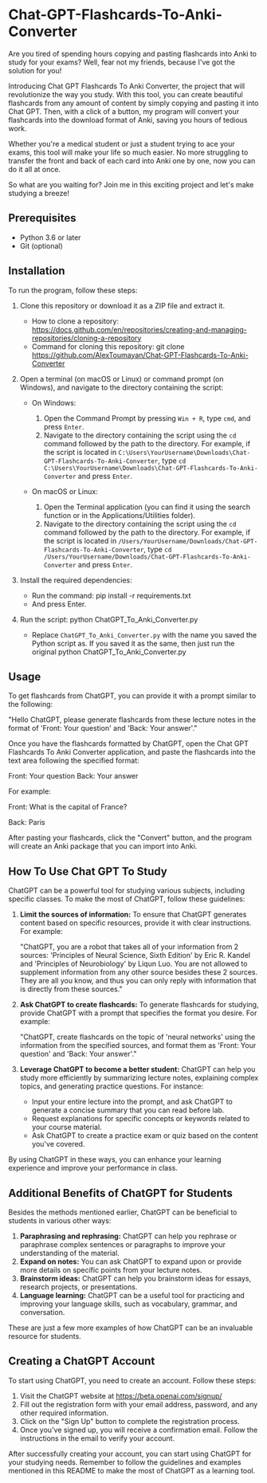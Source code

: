 # Chat-GPT-Flashcards-To-Anki-Converter
Are you tired of spending hours copying and pasting flashcards into Anki to study for your exams? Well, fear not my friends, because I've got the solution for you!

Introducing Chat GPT Flashcards To Anki Converter, the project that will revolutionize the way you study. With this tool, you can create beautiful flashcards from any amount of content by simply copying and pasting it into Chat GPT. Then, with a click of a button, my program will convert your flashcards into the download format of Anki, saving you hours of tedious work.

Whether you're a medical student or just a student trying to ace your exams, this tool will make your life so much easier. No more struggling to transfer the front and back of each card into Anki one by one, now you can do it all at once.

So what are you waiting for? Join me in this exciting project and let's make studying a breeze!

## Prerequisites

- Python 3.6 or later
- Git (optional)

## Installation

To run the program, follow these steps:

1. Clone this repository or download it as a ZIP file and extract it.
   * How to clone a repository: https://docs.github.com/en/repositories/creating-and-managing-repositories/cloning-a-repository
   * Command for cloning this repository: git clone https://github.com/AlexToumayan/Chat-GPT-Flashcards-To-Anki-Converter

2. Open a terminal (on macOS or Linux) or command prompt (on Windows), and navigate to the directory containing the script:

   * On Windows:
     1. Open the Command Prompt by pressing `Win + R`, type `cmd`, and press `Enter`.
     2. Navigate to the directory containing the script using the `cd` command followed by the path to the directory. For example, if the script is located in `C:\Users\YourUsername\Downloads\Chat-GPT-Flashcards-To-Anki-Converter`, type `cd C:\Users\YourUsername\Downloads\Chat-GPT-Flashcards-To-Anki-Converter` and press `Enter`.

   * On macOS or Linux:
     1. Open the Terminal application (you can find it using the search function or in the Applications/Utilities folder).
     2. Navigate to the directory containing the script using the `cd` command followed by the path to the directory. For example, if the script is located in `/Users/YourUsername/Downloads/Chat-GPT-Flashcards-To-Anki-Converter`, type `cd /Users/YourUsername/Downloads/Chat-GPT-Flashcards-To-Anki-Converter` and press `Enter`.


3. Install the required dependencies:
   * Run the command: pip install -r requirements.txt
   * And press Enter.

4. Run the script: python ChatGPT_To_Anki_Converter.py
   * Replace `ChatGPT_To_Anki_Converter.py` with the name you saved the Python script as. If you saved it as the same, then just run the original python ChatGPT_To_Anki_Converter.py

## Usage

To get flashcards from ChatGPT, you can provide it with a prompt similar to the following:

"Hello ChatGPT, please generate flashcards from these lecture notes in the format of 'Front: Your question' and 'Back: Your answer'."

Once you have the flashcards formatted by ChatGPT, open the Chat GPT Flashcards To Anki Converter application, and paste the flashcards into the text area following the specified format:

Front: Your question
Back: Your answer

For example:

Front: What is the capital of France?

Back: Paris

After pasting your flashcards, click the "Convert" button, and the program will create an Anki package that you can import into Anki.

## How To Use Chat GPT To Study

ChatGPT can be a powerful tool for studying various subjects, including specific classes. To make the most of ChatGPT, follow these guidelines:

1. **Limit the sources of information:** To ensure that ChatGPT generates content based on specific resources, provide it with clear instructions. For example:

   "ChatGPT, you are a robot that takes all of your information from 2 sources: 'Principles of Neural Science, Sixth Edition' by Eric R. Kandel and 'Principles of Neurobiology' by Liqun Luo. You are not allowed to supplement information from any other source besides these 2 sources. They are all you know, and thus you can only reply with information that is directly from these sources."

2. **Ask ChatGPT to create flashcards:** To generate flashcards for studying, provide ChatGPT with a prompt that specifies the format you desire. For example:

   "ChatGPT, create flashcards on the topic of 'neural networks' using the information from the specified sources, and format them as 'Front: Your question' and 'Back: Your answer'."

3. **Leverage ChatGPT to become a better student:** ChatGPT can help you study more efficiently by summarizing lecture notes, explaining complex topics, and generating practice questions. For instance:

   - Input your entire lecture into the prompt, and ask ChatGPT to generate a concise summary that you can read before lab.
   - Request explanations for specific concepts or keywords related to your course material.
   - Ask ChatGPT to create a practice exam or quiz based on the content you've covered.

By using ChatGPT in these ways, you can enhance your learning experience and improve your performance in class.

## Additional Benefits of ChatGPT for Students

Besides the methods mentioned earlier, ChatGPT can be beneficial to students in various other ways:

1. **Paraphrasing and rephrasing:** ChatGPT can help you rephrase or paraphrase complex sentences or paragraphs to improve your understanding of the material.
2. **Expand on notes:** You can ask ChatGPT to expand upon or provide more details on specific points from your lecture notes.
3. **Brainstorm ideas:** ChatGPT can help you brainstorm ideas for essays, research projects, or presentations.
4. **Language learning:** ChatGPT can be a useful tool for practicing and improving your language skills, such as vocabulary, grammar, and conversation.

These are just a few more examples of how ChatGPT can be an invaluable resource for students.

## Creating a ChatGPT Account

To start using ChatGPT, you need to create an account. Follow these steps:

1. Visit the ChatGPT website at https://beta.openai.com/signup/
2. Fill out the registration form with your email address, password, and any other required information.
3. Click on the "Sign Up" button to complete the registration process.
4. Once you've signed up, you will receive a confirmation email. Follow the instructions in the email to verify your account.

After successfully creating your account, you can start using ChatGPT for your studying needs. Remember to follow the guidelines and examples mentioned in this README to make the most of ChatGPT as a learning tool.


